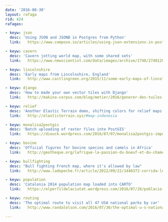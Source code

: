 ```yaml
---
date: '2016-08-30'
layout: rafaga
rid: 424
rafagas:

- keyw: json
  desc: 'Using JSON and JSONB in Postgres from Python'
  link:   https://www.compose.io/articles/using-json-extensions-in-postgresql-from-python-2/

- keyw: cavern
  desc: 'Cavern jotting world map, with some shared sets'
  link:   https://www.newscientist.com/data/images/archive/2748/27481201.jpg

- keyw: lincolnshire
  desc: 'Early maps from Lincolnshire, England'
  link:   http://www.caitlingreen.org/2015/11/some-early-maps-of-lincolnshire.html

- keyw: django
  desc: 'How to made your own vector tiles with Django'
  link:   http://makina-corpus.com/blog/metier/2016/generer-des-tuiles-vectorielles-avec-django

- keyw: relief
  desc: 'Another Elastic Terrain demo, shifting colors for relief maps'
  link:   http://elasticterrain.xyz/#map-indonesia

- keyw: monalisa2postgis
  desc: 'Batch uploading of raster files into PostGIS'
  link:   https://diouck.wordpress.com/2016/07/07/monalisa2postgis-importation-de-nombreux-raster-traitement-par-lots/

- keyw: bovine
  desc: 'Official figures for bovine species and camels in Africa'
  link:   http://geotheque.org/lafrique-la-passion-du-boeuf-et-du-chameau/

- keyw: bullfighting
  desc: "Bull fighting French map, where it's allowed by law"
  link:   http://www.ladepeche.fr/article/2012/09/22/1446372-corrida-le-conseil-constitutionnel-donne-raison-aux-aficionados.html

- keyw: population
  desc: 'Catalonia 2014 population map loaded into CARTO'
  link:   https://elperfildelaciutat.wordpress.com/2016/07/28/poblacio-georeferenciada-gener-2014/

- keyw: routing
  desc: 'The optimal route to visit all 47 USA national parks by car'
  link:   http://www.randalolson.com/2016/07/30/the-optimal-u-s-national-parks-centennial-road-trip/

---
```

